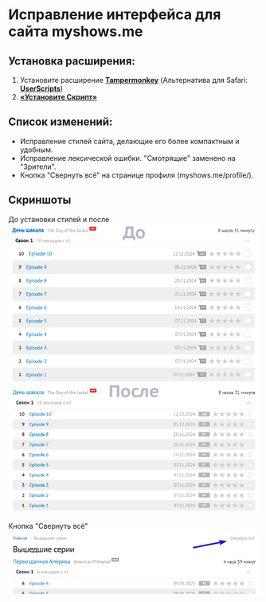 # Исправление интерфейса для сайта myshows.me

## Установка расширения:

1. Установите расширение **[Tampermonkey](https://www.tampermonkey.net/)** (Альтернатива для Safari: **[UserScripts](https://apps.apple.com/app/userscripts/id1463298887)**)
2. **[«Установите Скрипт»](https://raw.githubusercontent.com/viruseg/MyShowsInterfaceFix/master/dist/main.js)**

## Список изменений:

- Исправление стилей сайта, делающие его более компактным и удобным.
- Исправление лексической ошибки. "Смотрящие" заменено на "Зрители".
- Кнопка "Свернуть всё" на странице профиля (myshows.me/profile/).

## Скриншоты
До установки стилей и после
![exampleOfNewStyles.png](Screenshots/exampleOfNewStyles.png)

Кнопка "Свернуть всё"
![collapseAllButton.png](Screenshots/collapseAllButton.png)
